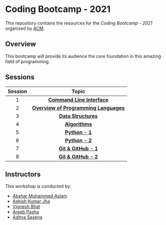 # Coding Bootcamp - 2021

This repository contains the resources for the *Coding Bootcamp - 2021* organized by [ACM](https://www.acmbpdc.org/).

## Overview

This bootcamp will provide its audience the core foundation in this amazing field of programming.

## Sessions

| Session | Topic |
| :-----: |:-------------:|
| 1 | [**Command Line Interface**](01-command-line-interface/README.md) |
| 2 | [**Overview of Programming Languages**](02-overview-of-programming-languages/README.md) |
| 3 | [**Data Structures**](03-data-structures/README.md) |
| 4 | [**Algorithms**](04-algorithms/README.md) |
| 5 | [**Python - 1**](05-python-1/README.md)|
| 6 | [**Python - 2**](06-python-2/README.md) |
| 7 | [**Git & GitHub - 1**](07-git-and-github-1/README.md) |
| 8 | [**Git & GitHub - 2**](https://colab.research.google.com/drive/1DIr-XSptcOiVk23SjrVd081oiz-ASjVO) |

## Instructors

This workshop is conducted by:

* [Abshar Mohammed Aslam](https://github.com/abxhr)
* [Ashish Kumar Jha](https://github.com/Ashish-BITS)
* [Vignesh Bhat](https://github.com/Viggyz)
* [Areeb Pasha](https://github.com/areeb1501)
* [Aditya Saxena](https://github.com/aditya-saxena-7)
